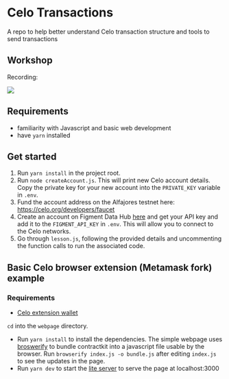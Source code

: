 # Celo Transactions

A repo to help better understand Celo transaction structure and tools to send transactions

## Workshop

Recording:

[![](http://img.youtube.com/vi/rwq14V9e2hU/0.jpg)](http://www.youtube.com/watch?v=rwq14V9e2hU)

## Requirements

- familiarity with Javascript and basic web development 
- have `yarn` installed

## Get started 

1. Run `yarn install` in the project root.
2. Run `node createAccount.js`. This will print new Celo account details. Copy the private key for your new account into the `PRIVATE_KEY` variable in `.env`.
3. Fund the account address on the Alfajores testnet here: https://celo.org/developers/faucet
4. Create an account on Figment Data Hub [here](https://figment.io/datahub/celo/) and get your API key and add it to the `FIGMENT_API_KEY` in `.env`. This will allow you to connect to the Celo networks.
5. Go through `lesson.js`, following the provided details and uncommenting the function calls to run the associated code.

## Basic Celo browser extension (Metamask fork) example

### Requirements

- [Celo extension wallet](https://chrome.google.com/webstore/detail/celoextensionwallet/kkilomkmpmkbdnfelcpgckmpcaemjcdh)

`cd` into the `webpage` directory. 
- Run `yarn install` to install the dependencies. The simple webpage uses [broswerify](http://browserify.org/) to bundle contractkit into a javascript file usable by the browser. Run `browserify index.js -o bundle.js` after editing `index.js` to see the updates in the page.
- Run `yarn dev` to start the [lite server](https://www.npmjs.com/package/lite-server) to serve the page at localhost:3000
